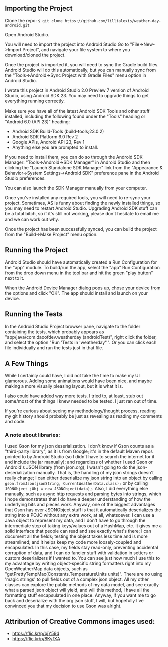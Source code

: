 ## Importing the Project

Clone the repo: `$ git clone https://github.com/lillialexis/weather-day-android.git`

Open Android Studio.

You will need to import the project into Android Studio
Go to "File->New->Import Project", and navigate your file system to where you download/cloned the project.

Once the project is imported it, you will need to sync the Gradle build files. Android Studio will do this automatically, but you can manually sync from the "Tools->Android->Sync Project with Gradle Files" menu option in Android Studio.

I wrote this project in Android Studio 2.0 Preview 7 version of Android Studio, using Android SDK 23. You may need to upgrade things to get everything running correctly.

Make sure you have all of the latest Android SDK Tools and other stuff installed, including the following found under the "Tools" heading or "Android 6.0 (API 23)" heading:

- Android SDK Build-Tools (build-tools;23.0.2)
- Android SDK Platform 6.0 Rev 2
- Google APIs, Android API 23, Rev 1
- Anything else you are prompted to install.

If you need to install them, you can do so through the Android SDK Manager:
"Tools->Android->SDK Manager" in Android Studio and then clicking the "Launch Standalone SDK Manager" link from the "Appearance & Behavior->System Settings->Android SDK" preference pane in the Android Studio preferences.

You can also launch the SDK Manager manually from your computer.

Once you've installed any required tools, you will need to re-sync your project. Sometimes, AS is funny about finding the newly installed things, so you may need to restart Android Studio. Upgrading Android SDK stuff can be a total bitch, so if it's still not working, please don't hesitate to email me and we can work out why.

Once the project has been successfully synced, you can build the project from the "Build->Make Project" menu option.

## Running the Project

Android Studio should have automatically created a Run Configuration for the "app" module. To build/run the app, select the "app" Run Configuration from the drop down menu in the tool bar and hit the green "play button" next to it.

When the Android Device Manager dialog pops up, chose your device from the options and click "OK". The app should install and launch on your device.

## Running the Tests

In the Android Studio Project browser pane, navigate to the folder containing the tests, which probably appears as "app/java/com.daoofdev.weatherday (androidTest)", right click the folder, and select the option "Run 'Tests in 'weatherday''". Or you can click each file individually and run the tests just in that file.

## A Few Things

While I certainly could have, I did not take the time to make my UI glamorous. Adding some animations would have been nice, and maybe making a more visually pleasing layout, but it is what it is.

I also could have added way more tests. I tried to, at least, stub out some/most of the things I knew needed to be tested. I just ran out of time.

If you're curious about seeing my methodology/thought process, reading my git history should probably be just as revealing as reading my comments and code.


### A note about libraries:
I used Gson for my json deserialization. I don't know if Gson counts as a "third-party library", as it is from Google; it's in the default Maven repos pointed to by Android Studio (so I didn't have to search the internet for it and include the jar manually); and regardless of whether I used Gson or Android's JSON library (from json.org), I wasn't going to do the json-deserialization manually. That is, the handling of my json strings doesn't really change; I can either deserialize my json string into an object by calling `gson.fromJson(jsonString, CurrentWeatherData.class);` or by calling `JSONObject jObj = new JSONObject(data);`. Also, I did everything else manually, such as async http requests and parsing bytes into strings, which I hope demonstrates that I do have a deeper understanding of how the underlying bits and pieces work. Anyway, one of the biggest advantages that Gson has over JSONObject stuff is that it automatically deserializes the string into a POJO without any extra work, at all, whatsoever. I can use a Java object to represent my data, and I don't have to go through the intermediate step of taking keys/values out of a HashMap, etc. It gives me a solid interface that people can read and see exactly what's there; I can document all the fields; testing the object takes less time and is more streamlined; and it helps keep my code more loosely-coupled and encapsulated. In this case, my fields stay read-only, preventing accidental corruption of data, and I can do fancier stuff with validation in setters or custom deserializers if I wanted to. You can see just how much I use this to my advantage by writing object-specific string formatters right into my OpenWeatherMap data objects, such as "getPrettyTempMax(Constants.TemperatureUnits units)". There are no using 'magic strings' to pull fields out of a complex json object. All my other classes can explore the public methods of my data model, and see exactly what a parsed json object will yield, and will this method, I have all the formatting stuff encapsulated in one place. Anyway, if you want me to go back and deserialize with the org.json stuff, I will, but hopefully I've convinced you that my decision to use Gson was alright.


## Attribution of Creative Commons images used:
- https://flic.kr/p/bjY59d
- https://flic.kr/p/8KyfXA



